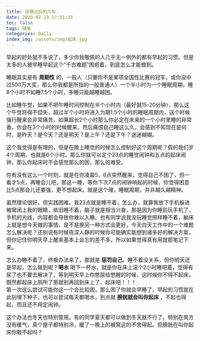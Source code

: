 ```yaml
---
title: 疫情过后的几年
date: 2020-02-13 17:51:33
toc: false
tags: 随笔
categories: Daily
index_img: /assets/img/起床.jpg
---
```


早起的好处就不多说了，多少你我敬佩的人几乎无一例外的都有早起的习惯。但是太多的人被早睡早起这个“千古难题”困惑着，到底怎么才能做到。

睡眠其实是有 **周期性** 的，一般人（只要你不是某项全国性比赛的冠军，或你没中过500万大奖，那么你我都是所指的一般普通人）一个半小时为一个睡眠周期。睡8个小时不如睡7.5个小时，多睡只能越睡越困。

比如睡午觉，如果不把午睡时间控制在半个小时内（最好就15-20分钟），那么这个午觉将得不偿失，超过半个小时将进入为期1.5个小时的睡眠周期内，这个时候强行醒来会非常痛苦，如果超长2个小时那么你必定在未来的一个小时里睡的非常香，你会在3个小时的时候醒来，然后痛恨自己睡这么久，会感到不知现在是何时，是昨天？是今天？还是明天？是上午？还是下午？迷迷糊糊。

这个我觉得是有理的，但是在晚上睡觉的时候怎么控制好这个周期呢？假的我们岁4个周期，也就是6个小时。那么你就可以定个23点的睡觉闹钟和五点的起床闹钟，那么你起床时不会感觉那么的困，那么的难受。

你有没有这么一个时刻，就是在你凌晨5，6点突然醒来，觉得自己不困了，但一看才5点，再睡会儿吧，那这一睡，等你下次7点的闹钟响起的时候，你觉得困意比5点那会儿还要强，更不想起床。就是这个理，睡眠周期，并非越久越精神。

虽然理论很好，但实践困难。我23点就是睡不着，怎么办，就算我放下手机躲进被窝闭上我的眼睛，依旧睡不着，脑子就是相当兴奋，那是因为你睡前玩手机了，手机的光线，内容都会导致你难以入睡。也有同学说我没玩睡觉照样睡不着，躺床上就是想今天做的事情，是不是换另一种方式会更好，今天白天工作中的一个难题怎么解决呢？还别说有时候夜深人静的时候你可能确实能想到诸多好的解决方案，但你记住你明天早上醒来基本上会忘的差不多，所以如果觉得真有用就那笔记下来。

怎么办睡不着了，终极办法来了，那就是 **惩罚自己**。睡不着没关系，但你明天还是早起，怎么做到呢？**喝水** 喝下一杯水，就是你在床上滚个2小时睡吧着，觉得有尿了也不要去解决了，等到明天早上你憋尿给憋醒的时候，这时候你不得不起床，既然都起床上厕所了那就别再回到床上了，起床吧！！！  
第一次这么尝试可能你这一个会比较困，那么困了你就会早睡了，早起的习惯就在此刻埋下种子。也可以尝试每天都喝水，到点就 **膀胱就会叫你起床** ，不起也得起，而且还不用定闹钟。

这个办法也冬天也特别管用。有的同学夏天都可以做到冬天就不行了，特别在南方没有暖气，真个屋子都特别冷，暖了一晚上的被窝这的不舍得起。但膀胱在叫你起床你敢不起吗？
